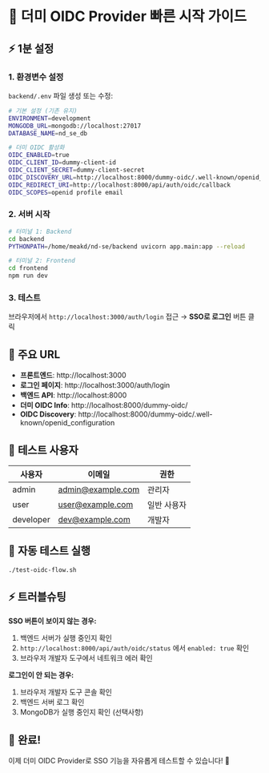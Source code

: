 # 🚀 더미 OIDC Provider 빠른 시작 가이드

## ⚡ 1분 설정

### 1. 환경변수 설정
`backend/.env` 파일 생성 또는 수정:
```bash
# 기본 설정 (기존 유지)
ENVIRONMENT=development
MONGODB_URL=mongodb://localhost:27017
DATABASE_NAME=nd_se_db

# 더미 OIDC 활성화
OIDC_ENABLED=true
OIDC_CLIENT_ID=dummy-client-id  
OIDC_CLIENT_SECRET=dummy-client-secret
OIDC_DISCOVERY_URL=http://localhost:8000/dummy-oidc/.well-known/openid_configuration
OIDC_REDIRECT_URI=http://localhost:8000/api/auth/oidc/callback
OIDC_SCOPES=openid profile email
```

### 2. 서버 시작
```bash
# 터미널 1: Backend
cd backend
PYTHONPATH=/home/meakd/nd-se/backend uvicorn app.main:app --reload

# 터미널 2: Frontend  
cd frontend
npm run dev
```

### 3. 테스트
브라우저에서 `http://localhost:3000/auth/login` 접근 → **SSO로 로그인** 버튼 클릭

## 🔗 주요 URL

- **프론트엔드**: http://localhost:3000
- **로그인 페이지**: http://localhost:3000/auth/login
- **백엔드 API**: http://localhost:8000
- **더미 OIDC Info**: http://localhost:8000/dummy-oidc/
- **OIDC Discovery**: http://localhost:8000/dummy-oidc/.well-known/openid_configuration

## 👥 테스트 사용자

| 사용자 | 이메일 | 권한 |
|--------|--------|------|
| admin | admin@example.com | 관리자 |
| user | user@example.com | 일반 사용자 |
| developer | dev@example.com | 개발자 |

## 🧪 자동 테스트 실행
```bash
./test-oidc-flow.sh
```

## ⚡ 트러블슈팅

**SSO 버튼이 보이지 않는 경우:**
1. 백엔드 서버가 실행 중인지 확인
2. `http://localhost:8000/api/auth/oidc/status` 에서 `enabled: true` 확인
3. 브라우저 개발자 도구에서 네트워크 에러 확인

**로그인이 안 되는 경우:**
1. 브라우저 개발자 도구 콘솔 확인
2. 백엔드 서버 로그 확인
3. MongoDB가 실행 중인지 확인 (선택사항)

## 🎯 완료!
이제 더미 OIDC Provider로 SSO 기능을 자유롭게 테스트할 수 있습니다! 🎉